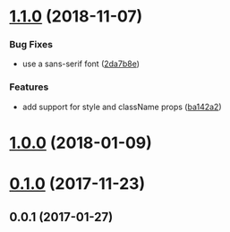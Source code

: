 # [1.1.0](https://github.com/neptunejs/react-mf/compare/v1.0.0...v1.1.0) (2018-11-07)


### Bug Fixes

* use a sans-serif font ([2da7b8e](https://github.com/neptunejs/react-mf/commit/2da7b8e))


### Features

* add support for style and className props ([ba142a2](https://github.com/neptunejs/react-mf/commit/ba142a2))



<a name="1.0.0"></a>
# [1.0.0](https://github.com/neptunejs/react-mf/compare/v0.1.0...v1.0.0) (2018-01-09)



<a name="0.1.0"></a>
# [0.1.0](https://github.com/neptunejs/react-mf/compare/v0.0.1...v0.1.0) (2017-11-23)



<a name="0.0.1"></a>
## 0.0.1 (2017-01-27)



